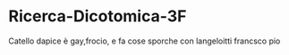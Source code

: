 # Ricerca-Dicotomica-3F
Catello dapice è gay,frocio, e fa cose sporche con langeloitti francsco pio 
